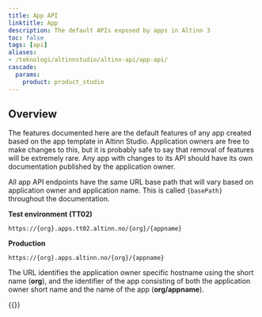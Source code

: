 ```yaml
---
title: App API
linktitle: App
description: The default APIs exposed by apps in Altinn 3
toc: false
tags: [api]
aliases:
- /teknologi/altinnstudio/altinn-api/app-api/
cascade:
  params:
    product: product_studio
---
```


## Overview

The features documented here are the default features of any app created based on the app template in Altinn Studio. Application owners are free to make changes to this, but it is probably safe to say that removal of features will be extremely rare. Any app with changes to its API should have its own documentation published by the application owner.

All app API endpoints have the same URL base path that will vary based on application owner and application name. This is called `{basePath}` throughout the documentation.

**Test environment (TT02)**
```http
https://{org}.apps.tt02.altinn.no/{org}/{appname}
```

**Production**
```http
https://{org}.apps.altinn.no/{org}/{appname}
```

The URL identifies the application owner specific hostname using the short name (**org**), and the identifier of the app consisting of both the application owner short name and the name of the app (**org/appname**).

{{<children />}}
